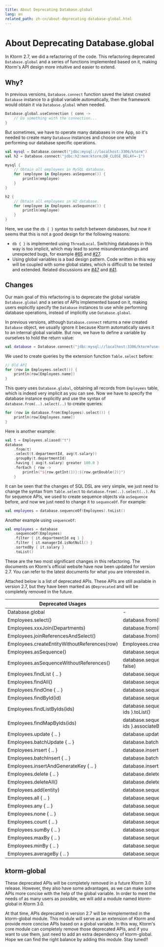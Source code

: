 ```yaml
---
title: About Deprecating Database.global
lang: en
related_path: zh-cn/about-deprecating-database-global.html
---
```


# About Deprecating Database.global

In Ktorm 2.7, we did a refactoring of the code. This refactoring deprecated `Database.global` and a series of functions implemented based on it, making Ktorm's API design more intuitive and easier to extend. 

## Why?

In previous versions, `Database.connect` function saved the latest created `Database` instance to a global variable automatically, then the framework would obtain it via `Database.global` when needed. 

```kotlin
Database.global.useConnection { conn -> 
    // Do something with the connection...
}
```

But sometimes, we have to operate many databases in one App, so it's needed to create many `Database` instances and choose one while performing our database specific operations. 

```kotlin
val mysql = Database.connect("jdbc:mysql://localhost:3306/ktorm")
val h2 = Database.connect("jdbc:h2:mem:ktorm;DB_CLOSE_DELAY=-1")

mysql {
    // Obtain all employees in MySQL database.
    for (employee in Employees.asSequence()) {
        println(employee)
    }
}

h2 {
    // Obtain all employees in H2 database.
    for (employee in Employees.asSequence()) {
        println(employee)
    }
}
```

Here, we use the `db { }` syntax to switch between databases, but now it seems that this is not a good design for the following reasons: 

- `db { }` is implemented using `ThreadLocal`. Switching databases in this way is too implicit, which may lead to some misunderstandings and unexpected bugs, for example [#65](https://github.com/vincentlauvlwj/Ktorm/issues/65) and [#27](https://github.com/vincentlauvlwj/Ktorm/issues/27).
- Using global variables is a bad design pattern. Code written in this way will be coupled with some global states, which is difficult to be tested and extended. Related discussions are [#47](https://github.com/vincentlauvlwj/Ktorm/issues/47) and [#41](https://github.com/vincentlauvlwj/Ktorm/issues/41).

## Changes

Our main goal of this refactoring is to deprecate the global variable `Database.global` and a series of APIs implemented based on it, making users explicitly specify the `Database` instances to use while performing database operations, instead of implicitly use `Database.global`. 

In previous versions, although `Database.connect` returns a new created `Database` object, we usually ignore it because Ktorm automatically saves it to an internal global variable. But now, we have to define a variable by ourselves to hold the return value: 

```kotlin
val database = Database.connect("jdbc:mysql://localhost:3306/ktorm?user=root&password=***")
```

We used to create queries by the extension function `Table.select` before: 

```kotlin
// Old API
for (row in Employees.select()) {
    println(row[Employees.name])
}
```

This query uses `Database.global`, obtaining all records from `Employees` table, which is indeed very implicit as you can see. Now we have to specify the database instance explicitly and use the syntax of `database.from(..).select(..)` to create queries: 

```kotlin
for (row in database.from(Employees).select()) {
    println(row[Employees.name])
}
```

Here is another example: 

```kotlin
val t = Employees.aliased("t")
database
    .from(t)
    .select(t.departmentId, avg(t.salary))
    .groupBy(t.departmentId)
    .having { avg(t.salary) greater 100.0 }
    .forEach { row -> 
        println("${row.getInt(1)}:${row.getDouble(2)}")
    }
```

It can be seen that the changes of SQL DSL are very simple, we just need to change the syntax from `Table.select` to `database.from(..).select(..)`. As for sequence APIs, we used to create sequence objects via `asSequence` before, and now we just need to change it to `sequenceOf`. For example: 

```kotlin
val employees = database.sequenceOf(Employees).toList()
```

Another example using `sequenceOf`: 

```kotlin
val employees = database
    .sequenceOf(Employees)
    .filter { it.departmentId eq 1 }
    .filter { it.managerId.isNotNull() }
    .sortedBy { it.salary }
    .toList()
```

These are the two most significant changes in this refactoring. The documents on Ktorm's official website have now been updated for version 2.7. You can refer to the latest documents for what you are interested in. 

Attached below is a list of deprecated APIs. These APIs are still available in version 2.7, but they have been marked as `@Deprecated` and will be completely removed in the future. 

| Deprecated Usages                            | New Usages                                                   |
| -------------------------------------------- | ------------------------------------------------------------ |
| Database.global                              | -                                                            |
| Employees.select()                           | database.from(Employees).select()                            |
| Employees.xxxJoin(Departments)               | database.from(Employees).xxxJoin(Departments)                |
| Employees.joinReferencesAndSelect()          | database.from(Employees).joinReferencesAndSelect()           |
| Employees.createEntityWithoutReferences(row) | Employees.createEntity(row, withReferences = false)          |
| Employees.asSequence()                       | database.sequenceOf(Employees)                               |
| Employees.asSequenceWithoutReferences()      | database.sequenceOf(Employees, withReferences = false)       |
| Employees.findList { .. }                    | database.sequenceOf(Employees).filter { .. }.toList()        |
| Employees.findAll()                          | database.sequenceOf(Employees).toList()                      |
| Employees.findOne { .. }                     | database.sequenceOf(Employees).find { .. }                   |
| Employees.findById(id)                       | database.sequenceOf(Employees).find { it.id eq id }          |
| Employees.findListByIds(ids)                 | database.sequenceOf(Employees).filter { it.id inList ids }.toList() |
| Employees.findMapByIds(ids)                  | database.sequenceOf(Employees).filter { it.id inList ids }.associateBy { it.id } |
| Employees.update { .. }                      | database.update(Employees) { .. }                            |
| Employees.batchUpdate { .. }                 | database.batchUpdate(Employees) { .. }                       |
| Employees.insert { .. }                      | database.insert(Employees) { .. }                            |
| Employees.batchInsert { .. }                 | database.batchInsert(Employees) { .. }                       |
| Employees.insertAndGenerateKey { .. }        | database.insertAndGenerateKey(Employees) { .. }              |
| Employees.delete { .. }                      | database.delete(Employees) { .. }                            |
| Employees.deleteAll()                        | database.deleteAll(Employees)                                |
| Employees.add(entity)                        | database.sequenceOf(Employees).add(entity)                   |
| Employees.all { .. }                         | database.sequenceOf(Employees).all { .. }                    |
| Employees.any { .. }                         | database.sequenceOf(Employees).any { .. }                    |
| Employees.none { .. }                        | database.sequenceOf(Employees).none { .. }                   |
| Employees.count { .. }                       | database.sequenceOf(Employees).count { .. }                  |
| Employees.sumBy { .. }                       | database.sequenceOf(Employees).sumBy { .. }                  |
| Employees.maxBy { .. }                       | database.sequenceOf(Employees).maxBy { .. }                  |
| Employees.minBy { .. }                       | database.sequenceOf(Employees).minBy { .. }                  |
| Employees.averageBy { .. }                   | database.sequenceOf(Employees).averageBy { .. }              |

## ktorm-global

These deprecated APIs will be completely removed in a future Ktorm 3.0 release. However, they also have some advantages, as we can make some APIs more concise with the help of the global variable. In order to meet the needs of as many users as possible, we will add a module named ktorm-global in Ktorm 3.0. 

At that time, APIs deprecated in version 2.7 will be reimplemented in the ktorm-global module. This module  will serve as an extension of Ktorm and provide more concise APIs based on a global variable. In this way, Ktorm's core module can completely remove those deprecated APIs, and if you want to use them, just need to add an extra dependency of ktorm-global. Hope we can find the right balance by adding this module. Stay tuned!!

